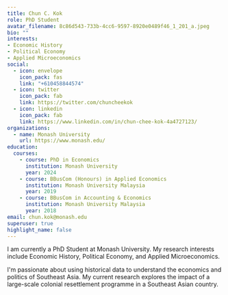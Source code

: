 ```yaml
---
title: Chun C. Kok
role: PhD Student
avatar_filename: 8c86d543-733b-4cc6-9597-8920e0489f46_1_201_a.jpeg
bio: ""
interests: 
- Economic History
- Political Economy
- Applied Microeconomics
social:
  - icon: envelope
    icon_pack: fas
    link: "+610458844574"
  - icon: twitter
    icon_pack: fab
    link: https://twitter.com/chuncheekok
  - icon: linkedin
    icon_pack: fab
    link: https://www.linkedin.com/in/chun-chee-kok-4a4727123/
organizations:
  - name: Monash University
    url: https://www.monash.edu/
education:
  courses:
    - course: PhD in Economics
      institution: Monash University
      year: 2024
    - course: BBusCom (Honours) in Applied Economics
      institution: Monash University Malaysia
      year: 2019
    - course: BBusCom in Accounting & Economics
      institution: Monash University Malaysia
      year: 2018
email: chun.kok@monash.edu
superuser: true
highlight_name: false
---
```

I am currently a PhD Student at Monash University. My research interests include Economic History, Political Economy, and Applied Microeconomics.

I'm passionate about using historical data to understand the economics and politics of Southeast Asia. My current research explores the impact of a large-scale colonial resettlement programme in a Southeast Asian country.
